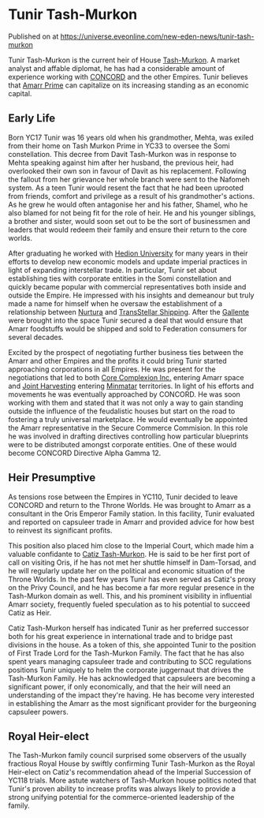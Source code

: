 # Tunir Tash-Murkon
Published on  at https://universe.eveonline.com/new-eden-news/tunir-tash-murkon

Tunir Tash-Murkon is the current heir of  House [Tash-Murkon](4t1KEOTA8LvYIHDcOtIPAb). A market analyst and affable diplomat, he has had a considerable amount of experience working with [CONCORD](5DPzMesjfj3XKshPWBUPWt) and the other Empires. Tunir believes that [Amarr Prime](bHRN1rfoBSiLCOFANsGI4) can capitalize on its increasing standing as an economic capital.

Early Life
----------

Born YC17 Tunir was 16 years old when his grandmother, Mehta, was exiled
from their home on Tash Murkon Prime in YC33 to oversee the Somi
constellation. This decree from Davit Tash-Murkon was in response to
Mehta speaking against him after her husband, the previous heir, had
overlooked their own son in favour of Davit as his replacement.
Following the fallout from her grievance her whole branch were sent to
the Nafomeh system. As a teen Tunir would resent the fact that he had
been uprooted from friends, comfort and privilege as a result of his
grandmother's actions. As he grew he would often antagonise her and his
father, Shamel, who he also blamed for not being fit for the role of
heir. He and his younger siblings, a brother and sister, would soon set
out to be the sort of businessmen and leaders that would redeem their
family and ensure their return to the core worlds.

After graduating he worked with [Hedion University](32yJYVHiayBqLEZq4ulJrd) for many years in their
efforts to develop new economic models and update imperial practices in
light of expanding interstellar trade. In particular, Tunir set about
establishing ties with corporate entities in the Somi constellation and
quickly became popular with commercial representatives both inside and
outside the Empire. He impressed with his insights and demeanour but
truly made a name for himself when he oversaw the establishment of a
relationship between [Nurtura](2TUdFyj9jYOLLT0VDlIctC) and [TransStellar Shipping](6H2gOgexrSym6Oy0bxTnf6). After the [Gallente](4bufc5OaK80rlo20Pez6gK) were brought into the space Tunir secured a deal that would ensure that Amarr foodstuffs would be shipped and sold to Federation consumers for several decades.

Excited by the prospect of negotiating further business ties between the
Amarr and other Empires and the profits it could bring Tunir started
approaching corporations in all Empires. He was present for the
negotiations that led to both [Core Complexion Inc.](u4esGMynVEZ2DaTh3uuiY) entering Amarr space and [Joint Harvesting](7JqEMWSt48zSrlssI8zHz0) entering [Minmatar](1rpu7pfwTPVznAczjw2pOp) territories. In light of his efforts and movements he was eventually approached by CONCORD. He was soon working with them and stated that it was not only a way to gain standing
outside the influence of the feudalistic houses but start on the road to
fostering a truly universal marketplace. He would eventually be
appointed the Amarr representative in the Secure Commerce Commision. In
this role he was involved in drafting directives controlling how
particular blueprints were to be distributed amongst corporate entities.
One of these would become CONCORD Directive Alpha Gamma 12.

Heir Presumptive
----------------

As tensions rose between the Empires in YC110, Tunir decided to leave
CONCORD and return to the Throne Worlds. He was brought to Amarr as a
consultant in the Oris Emperor Family station. In this facility, Tunir
evaluated and reported on capsuleer trade in Amarr and provided advice
for how best to reinvest its significant profits.

This position also placed him close to the Imperial Court, which made
him a valuable confidante to [Catiz Tash-Murkon](5sw0sEytwzlBUbKWdiisUI). 
He is said to be her first port of call on visiting Oris, if he has not met her shuttle
himself in Dam-Torsad, and he will regularly update her on the political
and economic situation of the Throne Worlds. In the past few years Tunir
has even served as Catiz's proxy on the Privy Council, and he has become
a far more regular presence in the Tash-Murkon domain as well. This, and
his prominent visibility in influential Amarr society, frequently fueled
speculation as to his potential to succeed Catiz as Heir.

Catiz Tash-Murkon herself has indicated Tunir as her preferred successor
both for his great experience in international trade and to bridge past
divisions in the house. As a token of this, she appointed Tunir to the
position of First Trade Lord for the Tash-Murkon Family. The fact that
he has also spent years managing capsuleer trade and contributing to SCC
regulations positions Tunir uniquely to helm the corporate juggernaut
that drives the Tash-Murkon Family. He has acknowledged that capsuleers
are becoming a significant power, if only economically, and that the
heir will need an understanding of the impact they're having. He has
become very interested in establishing the Amarr as the most significant
provider for the burgeoning capsuleer powers.

Royal Heir-elect
----------------

The Tash-Murkon family council surprised some observers of the usually
fractious Royal House by swiftly confirming Tunir Tash-Murkon as the
Royal Heir-elect on Catiz's recommendation ahead of the Imperial
Succession of YC118 trials. More astute watchers of Tash-Murkon house
politics noted that Tunir's proven ability to increase profits was
always likely to provide a strong unifying potential for the
commerce-oriented leadership of the family.
